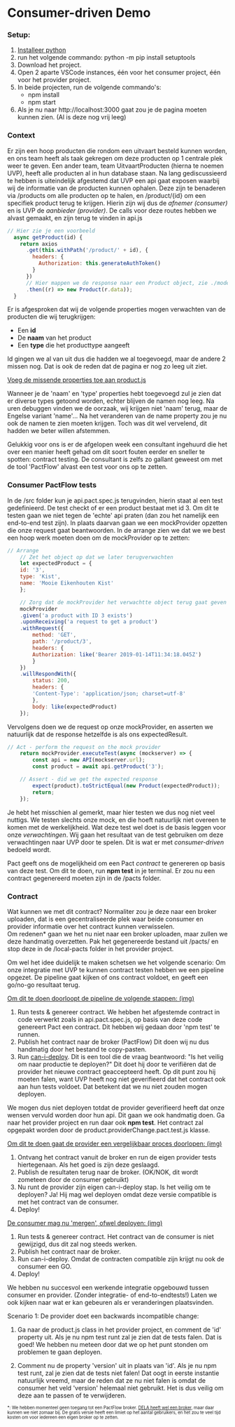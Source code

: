 # Consumer-driven Demo
### Setup:

1. [Installeer python](https://apps.microsoft.com/detail/9pnrbtzxmb4z?hl=en-us&gl=US)
2. run het volgende commando: python -m pip install setuptools
3. Download het project.
4. Open 2 aparte VSCode instances, één voor het consumer project, één voor het provider project. 
5. In beide projecten, run de volgende commando's: 
    - npm install
    - npm start
6. Als je nu naar http://localhost:3000 gaat zou je de pagina moeten kunnen zien. (Al is deze nog vrij leeg)


### Context
Er zijn een hoop producten die rondom een uitvaart besteld kunnen worden, en ons team heeft als taak gekregen om deze producten op 1 centrale plek weer te geven.
Een ander team, team UitvaartProducten (hierna te noemen UVP), heeft alle producten al in hun database staan. Na lang gediscussieerd te hebben is uiteindelijk afgestemd dat UVP een api gaat exposen waarbij wij de informatie van de producten kunnen ophalen. Deze zijn te benaderen via /products om alle producten op te halen, en /product/{id} om een specifiek product terug te krijgen.
Hierin zijn wij dus de <i>afnemer (consumer)</i> en is UVP de <i>aanbieder (provider)</i>.
De calls voor deze routes hebben we alvast gemaakt, en zijn terug te vinden in api.js

```js
// Hier zie je een voorbeeld
  async getProduct(id) {
    return axios
      .get(this.withPath('/product/' + id), {
        headers: {
          Authorization: this.generateAuthToken()
        }
      })
      // Hier mappen we de response naar een Product object, zie ./model/product.js
      .then((r) => new Product(r.data)); 
  }
```

Er is afgesproken dat wij de volgende properties mogen verwachten van de producten die wij terugkrijgen:
- Een <b>id</b>
- De <b>naam</b> van het product
- Een <b>type</b> die het producttype aangeeft

Id gingen we al van uit dus die hadden we al toegevoegd, maar de andere 2 missen nog. Dat is ook de reden dat de pagina er nog zo leeg uit ziet. 

<u>Voeg de missende properties toe aan product.js</u>

Wanneer je de 'naam' en 'type' properties hebt toegevoegd zul je zien dat er diverse types getoond worden, echter blijven de namen nog leeg. 
Na uren debuggen vinden we de oorzaak, wij krijgen niet 'naam' terug, maar de Engelse variant 'name'...
Na het veranderen van de name property zou je nu ook de namen te zien moeten krijgen.
Toch was dit wel vervelend, dit hadden we beter willen afstemmen. 

Gelukkig voor ons is er de afgelopen week een consultant ingehuurd die het over een manier heeft gehad om dit soort fouten eerder en sneller te spotten: contract testing. 
De consultant is zelfs zo gallant geweest om met de tool 'PactFlow' alvast een test voor ons op te zetten. 


### Consumer PactFlow tests
In de /src folder kun je api.pact.spec.js terugvinden, hierin staat al een test gedefinieerd. De test checkt of er een product bestaat met id 3. 
Om dit te testen gaan we niet tegen de 'echte' api praten (dan zou het namelijk een end-to-end test zijn). In plaats daarvan gaan we een mockProvider opzetten die onze request gaat beantwoorden. 
In de arrange zien we dat we we best een hoop werk moeten doen om de mockProvider op te zetten:

```js
// Arrange
    // Zet het object op dat we later terugverwachten
    let expectedProduct = {
    id: '3',
    type: 'Kist',
    name: 'Mooie Eikenhouten Kist'
    };

    // Zorg dat de mockProvider het verwachtte object terug gaat geven wanneer we de request doen
    mockProvider
    .given('a product with ID 3 exists')
    .uponReceiving('a request to get a product')
    .withRequest({
        method: 'GET',
        path: '/product/3',
        headers: {
        Authorization: like('Bearer 2019-01-14T11:34:18.045Z')
        }
    })
    .willRespondWith({
        status: 200,
        headers: {
        'Content-Type': 'application/json; charset=utf-8'
        },
        body: like(expectedProduct)
    });
```
Vervolgens doen we de request op onze mockProvider, en asserten we natuurlijk dat de response hetzelfde is als ons expectedResult. 
```js
// Act - perform the request on the mock provider
    return mockProvider.executeTest(async (mockserver) => {
        const api = new API(mockserver.url);
        const product = await api.getProduct('3');

    // Assert - did we get the expected response
        expect(product).toStrictEqual(new Product(expectedProduct));
        return;
    });
```

Je hebt het misschien al gemerkt, maar hier testen we dus nog niet veel nuttigs. We testen slechts onze mock, en die hoeft natuurlijk niet overeen te komen met de werkelijkheid.
Wat deze test wel doet is de basis leggen voor onze <i>verwachtingen</i>. Wij gaan het resultaat van de test gebruiken om deze verwachtingen naar UVP door te spelen. Dit is wat er met <i>consumer-driven</i> bedoeld wordt.

Pact geeft ons de mogelijkheid om een Pact <i>contract</i> te genereren op basis van deze test. Om dit te doen, run <b>npm test</b> in je terminal. 
Er zou nu een contract gegenereerd moeten zijn in de /pacts folder.


### Contract
Wat kunnen we met dit contract? 
Normaliter zou je deze naar een broker uploaden, dat is een gecentraliseerde plek waar beide consumer en provider informatie over het contract kunnen verwisselen.  
Om redenen* gaan we het nu niet naar een broker uploaden, maar zullen we deze handmatig overzetten. Pak het gegenereerde bestand uit /pacts/ en stop deze in de /local-pacts folder in het provider project. 

Om wel het idee duidelijk te maken schetsen we het volgende scenario:
Om onze integratie met UVP te kunnen contract testen hebben we een pipeline opgezet. De pipeline gaat kijken of ons contract voldoet, en geeft een go/no-go resultaat terug. 

[Om dit te doen doorloopt de pipeline de volgende stappen: (img)](http://localhost:3000/img/1)

1. Run tests & genereer contract.
We hebben het afgestemde contract in code verwerkt zoals in api.pact.spec.js, op basis van deze code genereert Pact een contract. Dit hebben wij gedaan door 'npm test' te runnen. 
2. Publish het contract naar de broker (PactFlow)
Dit doen wij nu dus handmatig door het bestand te copy-pasten. 
3. Run [can-i-deploy](https://docs.pact.io/pact_broker/can_i_deploy).
Dit is een tool die de vraag beantwoord: "Is het veilig om naar productie te deployen?" Dit doet hij door te verifiëren dat de provider het nieuwe contract geaccepteerd heeft.
Op dit punt zou hij moeten falen, want UVP heeft nog niet geverifieerd dat het contract ook aan hun tests voldoet.
Dat betekent dat we nu niet zouden mogen deployen. 

We mogen dus niet deployen totdat de provider geverifieerd heeft dat onze wensen vervuld worden door hun api. 
Dit gaan we ook handmatig doen. Ga naar het provider project en run daar ook <b>npm test</b>. 
Het contract zal opgepakt worden door de product.providerChange.pact.test.js klasse. 

[Om dit te doen gaat de provider een vergelijkbaar proces doorlopen: (img)](http://localhost:3000/img/2)

1. Ontvang het contract vanuit de broker en run de eigen provider tests hiertegenaan. Als het goed is zijn deze geslaagd. 
2. Publish de resultaten terug naar de broker. (OK/NOK, dit wordt zometeen door de consumer gebruikt)
3. Nu runt de provider zijn eigen can-i-deploy stap. Is het veilig om te deployen? Ja! Hij mag wel deployen omdat deze versie compatible is met het contract van de consumer. 
4. Deploy!

[De consumer mag nu 'mergen', ofwel deployen: (img)](http://localhost:3000/img/3)

1. Run tests & genereer contract. 
Het contract van de consumer is niet gewijzigd, dus dit zal nog steeds werken.
2. Publish het contract naar de broker. 
3. Run can-i-deploy. 
Omdat de contracten compatible zijn krijgt nu ook de consumer een GO.
4. Deploy!

We hebben nu succesvol een werkende integratie opgebouwd tussen consumer en provider. (Zonder integratie- of end-to-endtests!)
Laten we ook kijken naar wat er kan gebeuren als er veranderingen plaatsvinden. 

Scenario 1: De provider doet een backwards incompatible change:
1. Ga naar de product.js class in het provider project, en comment de 'id' property uit. Als je nu npm test runt zal je zien dat de tests falen.
Dat is goed! We hebben nu meteen door dat we op het punt stonden om problemen te gaan deployen. 

2. Comment nu de property 'version' uit in plaats van 'id'. Als je nu npm test runt, zal je zien dat de tests niet falen!
Dat oogt in eerste instantie natuurlijk vreemd, maar de reden dat ze nu niet falen  is omdat de consumer het veld 'version' helemaal niet gebruikt. Het is dus veilig om deze aan te passen of te verwijderen. 





<small><small>*: We hebben momenteel geen toegang tot een PactFlow broker. [DELA heeft wel een broker](https://delagroup.pactflow.io), maar daar kunnen we niet zomaar bij. De gratis versie heeft een limiet op het aantal gebruikers, en het zou te veel tijd kosten om voor iedereen een eigen broker op te zetten.</small></small>
